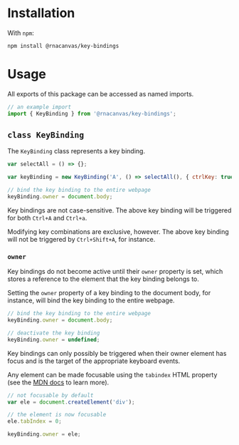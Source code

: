 # Installation

With `npm`:

```
npm install @rnacanvas/key-bindings
```

# Usage

All exports of this package can be accessed as named imports.

```javascript
// an example import
import { KeyBinding } from '@rnacanvas/key-bindings';
```

## `class KeyBinding`

The `KeyBinding` class represents a key binding.

```javascript
var selectAll = () => {};

var keyBinding = new KeyBinding('A', () => selectAll(), { ctrlKey: true });

// bind the key binding to the entire webpage
keyBinding.owner = document.body;
```

Key bindings are not case-sensitive.
The above key binding will be triggered for both `Ctrl+A` and `Ctrl+a`.

Modifying key combinations are exclusive, however.
The above key binding will not be triggered by `Ctrl+Shift+A`, for instance.

### `owner`

Key bindings do not become active until their `owner` property is set,
which stores a reference to the element that the key binding belongs to.

Setting the `owner` property of a key binding to the document body, for instance,
will bind the key binding to the entire webpage.

```javascript
// bind the key binding to the entire webpage
keyBinding.owner = document.body;

// deactivate the key binding
keyBinding.owner = undefined;
```

Key bindings can only possibly be triggered when their owner element has focus
and is the target of the appropriate keyboard events.

Any element can be made focusable using the `tabindex` HTML property
(see the [MDN docs](https://developer.mozilla.org/en-US/docs/Web/HTML/Global_attributes/tabindex) to learn more).

```javascript
// not focusable by default
var ele = document.createElement('div');

// the element is now focusable
ele.tabIndex = 0;

keyBinding.owner = ele;
```
